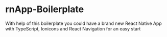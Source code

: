 # rnApp-Boilerplate

With help of this boilerplate you could have a brand new React Native App with TypeScript, Ionicons and React Navigation for an easy start
